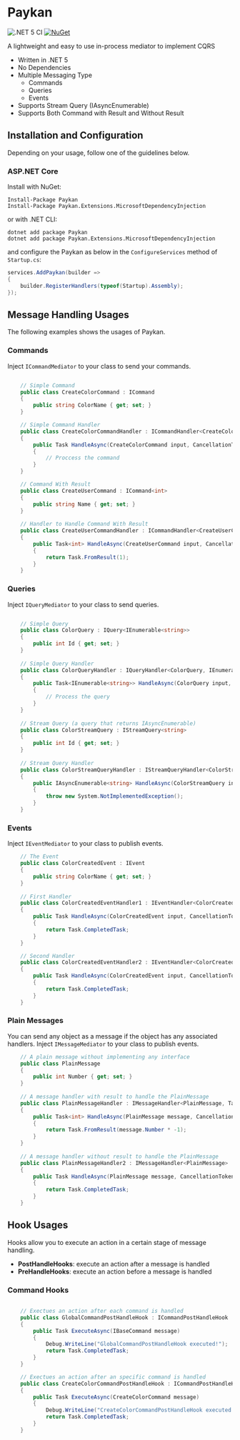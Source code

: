 # Paykan
![.NET 5 CI](https://github.com/mshfzd/Paykan/workflows/.NET%205%20CI/badge.svg)
[![NuGet](https://img.shields.io/nuget/vpre/paykan.svg)](https://www.nuget.org/packages/paykan)



A lightweight and easy to use in-process mediator to implement CQRS

* Written in .NET 5
* No Dependencies
* Multiple Messaging Type
    * Commands
    * Queries
    * Events
* Supports Stream Query (IAsyncEnumerable)
* Supports Both Command with Result and Without Result

## Installation and Configuration 

Depending on your usage, follow one of the guidelines below.

### ASP.NET Core

Install with NuGet:

```
Install-Package Paykan
Install-Package Paykan.Extensions.MicrosoftDependencyInjection
```

or with .NET CLI:

```
dotnet add package Paykan
dotnet add package Paykan.Extensions.MicrosoftDependencyInjection
```

and configure the Paykan as below in the `ConfigureServices` method of `Startup.cs`:

```c#
services.AddPaykan(builder =>
{
    builder.RegisterHandlers(typeof(Startup).Assembly);
});
```

## Message Handling Usages

The following examples shows the usages of Paykan.

### Commands

Inject ``ICommandMediator`` to your class to send your commands.

```c#

    // Simple Command
    public class CreateColorCommand : ICommand
    {
        public string ColorName { get; set; }
    }

    // Simple Command Handler
    public class CreateColorCommandHandler : ICommandHandler<CreateColorCommand>
    {
        public Task HandleAsync(CreateColorCommand input, CancellationToken cancellationToken = default)
        {
            // Proccess the command
        }
    }

    // Command With Result
    public class CreateUserCommand : ICommand<int>
    {
        public string Name { get; set; }
    }
    
    // Handler to Handle Command With Result
    public class CreateUserCommandHandler : ICommandHandler<CreateUserCommand, int>
    {
        public Task<int> HandleAsync(CreateUserCommand input, CancellationToken cancellationToken = default)
        {
            return Task.FromResult(1);
        }
    }

```

### Queries

Inject ``IQueryMediator`` to your class to send queries.

```C#

    // Simple Query
    public class ColorQuery : IQuery<IEnumerable<string>>
    {
        public int Id { get; set; }
    }
    
    // Simple Query Handler
    public class ColorQueryHandler : IQueryHandler<ColorQuery, IEnumerable<string>>
    {
        public Task<IEnumerable<string>> HandleAsync(ColorQuery input, CancellationToken cancellationToken = default)
        {
            // Process the query
        }
    }
    
    // Stream Query (a query that returns IAsyncEnumerable)
    public class ColorStreamQuery : IStreamQuery<string>
    {
        public int Id { get; set; }
    }
    
    // Stream Query Handler
    public class ColorStreamQueryHandler : IStreamQueryHandler<ColorStreamQuery, string>
    {
        public IAsyncEnumerable<string> HandleAsync(ColorStreamQuery input, CancellationToken cancellationToken = default)
        {
            throw new System.NotImplementedException();
        }
    }

```

### Events

Inject ``IEventMediator`` to your class to publish events.

```c#
    // The Event
    public class ColorCreatedEvent : IEvent
    {
        public string ColorName { get; set; }
    }
    
    // First Handler
    public class ColorCreatedEventHandler1 : IEventHandler<ColorCreatedEvent>
    {
        public Task HandleAsync(ColorCreatedEvent input, CancellationToken cancellationToken = default)
        {
            return Task.CompletedTask;
        }
    }

    // Second Handler
    public class ColorCreatedEventHandler2 : IEventHandler<ColorCreatedEvent>
    {
        public Task HandleAsync(ColorCreatedEvent input, CancellationToken cancellationToken = default)
        {
            return Task.CompletedTask;
        }
    }
```

### Plain Messages

You can send any object as a message if the object has any associated handlers.
Inject ``IMessageMediator`` to your class to publish events.

```c#
    // A plain message without implementing any interface
    public class PlainMessage
    {
        public int Number { get; set; }
    }
    
    // A message handler with result to handle the PlainMessage
    public class PlainMessageHandler : IMessageHandler<PlainMessage, Task<int>>
    {
        public Task<int> HandleAsync(PlainMessage message, CancellationToken cancellationToken = default)
        {
            return Task.FromResult(message.Number * -1);
        }
    }
    
    // A message handler without result to handle the PlainMessage
    public class PlainMessageHandler2 : IMessageHandler<PlainMessage>
    {
        public Task HandleAsync(PlainMessage message, CancellationToken cancellationToken = default)
        {
            return Task.CompletedTask;
        }
    }
```

## Hook Usages

Hooks allow you to execute an action in a certain stage of message handling.

* **PostHandleHooks**: execute an action after a message is handled
* **PreHandleHooks**: execute an action before a message is handled

### Command Hooks
```c#

    // Exectues an action after each command is handled
    public class GlobalCommandPostHandleHook : ICommandPostHandleHook
    {
        public Task ExecuteAsync(IBaseCommand message)
        {
            Debug.WriteLine("GlobalCommandPostHandleHook executed!");
            return Task.CompletedTask;
        }
    }

    // Exectues an action after an specific command is handled
    public class CreateColorCommandPostHandleHook : ICommandPostHandleHook<CreateColorCommand>
    {
        public Task ExecuteAsync(CreateColorCommand message)
        {
            Debug.WriteLine("CreateColorCommandPostHandleHook executed!");
            return Task.CompletedTask;
        }
    }
```